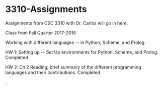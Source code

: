# 3310-Assignments

Assignments from CSC 3310 with Dr. Carlos will go in here.

Class from Fall Quarter 2017-2018

Working with different languages -- in Python, Scheme, and Prolog.


HW 1: Setting up -- Set Up environments for Python, Scheme, and Prolog.  Completed


HW 2: Ch 2 Reading; brief summary of the different programming languages and their contributions. Completed




.



